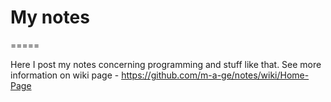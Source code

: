 # My notes
=====

Here I post my notes concerning programming and stuff like that. See more information on wiki page - https://github.com/m-a-ge/notes/wiki/Home-Page
